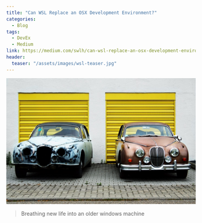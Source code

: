 ```yaml
---
title: "Can WSL Replace an OSX Development Environment?"
categories:
  - Blog
tags:
  - DevEx
  - Medium
link: https://medium.com/swlh/can-wsl-replace-an-osx-development-environment-396ed50c10ca
header:
  teaser: "/assets/images/wsl-teaser.jpg"
---
```

![Hero Image](/assets/images/wsl-teaser.jpg)
> Breathing new life into an older windows machine